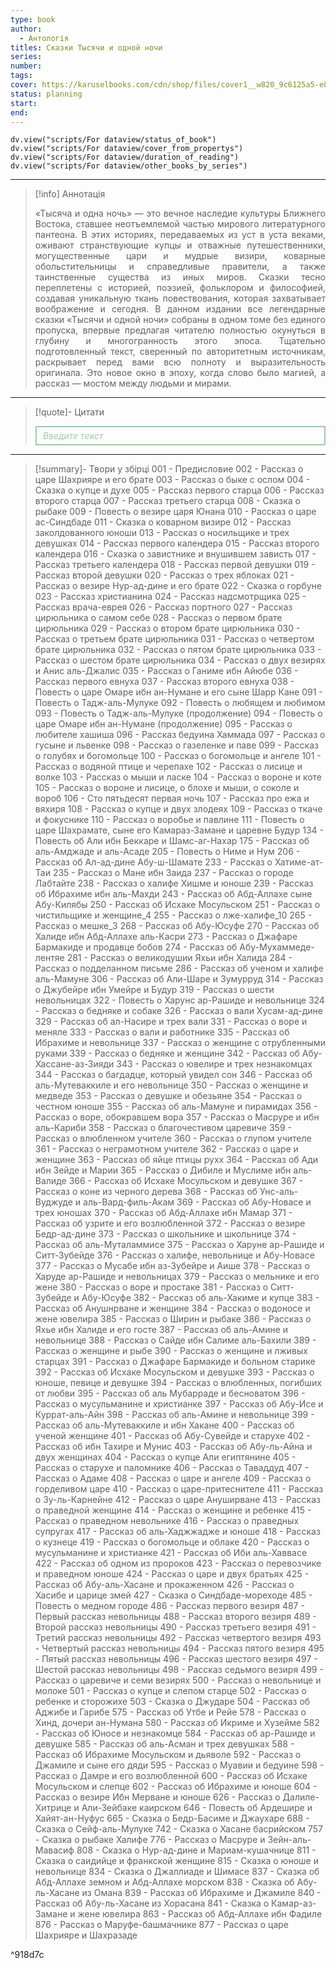 ```yaml
---
type: book
author:
  - Антологія
titles: Сказки Тысячи и одной ночи
series: 
number: 
tags: 
cover: https://karuselbooks.com/cdn/shop/files/cover1__w820_9c6125a5-e844-4bca-ba14-42b9dbc1ff17_1800x1800.jpg?v=1692213668
status: planning
start: 
end: 
---
```

```dataviewjs
dv.view("scripts/For dataview/status_of_book")
dv.view("scripts/For dataview/cover_from_propertys")
dv.view("scripts/For dataview/duration_of_reading")
dv.view("scripts/For dataview/other_books_by_series")
```
---

>[!info] Аннотація
> <p align="justify">«Тысяча и одна ночь» — это вечное наследие культуры Ближнего Востока, ставшее неотъемлемой частью мирового литературного пантеона. В этих историях, передаваемых из уст в уста веками, оживают странствующие купцы и отважные путешественники, могущественные цари и мудрые визири, коварные обольстительницы и справедливые правители, а также таинственные существа из иных миров. Сказки тесно переплетены с историей, поэзией, фольклором и философией, создавая уникальную ткань повествования, которая захватывает воображение и сегодня. В данном издании все легендарные сказки «Тысячи и одной ночи» собраны в одном томе без единого пропуска, впервые предлагая читателю полностью окунуться в глубину и многогранность этого эпоса. Тщательно подготовленный текст, сверенный по авторитетным источникам, раскрывает перед вами всю полноту и выразительность оригинала. Это новое окно в эпоху, когда слово было магией, а рассказ — мостом между людьми и мирами.</p>

---

>[!quote]- Цитати
><div align="justify" style="border: 2px solid #A0CAA6; padding: 5px 10px 5px 10px; font-style: italic; color: #A0CAA6 ">Введите текст</div>

---
>[!summary]- Твори у збірці
> 001 - Предисловие
> 002 - Рассказ о царе Шахрияре и его брате
> 003 - Рассказ о быке с ослом
> 004 - Сказка о купце и духе
> 005 - Рассказ первого старца
> 006 - Рассказ второго старца
> 007 - Рассказ третьего старца
> 008 - Сказка о рыбаке
> 009 - Повесть о везире царя Юнана
> 010 - Рассказ о царе ас-Синдбаде
> 011 - Сказка о коварном визире
> 012 - Рассказ заколдованного юноши
> 013 - Рассказ о носильщике и трех девушках
> 014 - Рассказ первого календера
> 015 - Рассказ второго календера
> 016 - Сказка о завистнике и внушившем зависть
> 017 - Рассказ третьего календера
> 018 - Рассказ первой девушки
> 019 - Рассказ второй девушки
> 020 - Рассказ о трех яблоках
> 021 - Рассказ о везире Нур-ад-дине и его брате
> 022 - Сказка о горбуне
> 023 - Рассказ христианина
> 024 - Рассказ надсмотрщика
> 025 - Рассказ врача-еврея
> 026 - Рассказ портного
> 027 - Рассказ цирюльника о самом себе
> 028 - Рассказ о первом брате цирюльника
> 029 - Рассказ о втором брате цирюльника
> 030 - Рассказ о третьем брате цирюльника
> 031 - Рассказ о четвертом брате цирюльника
> 032 - Рассказ о пятом брате цирюльника
> 033 - Рассказ о шестом брате цирюльника
> 034 - Рассказ о двух везирях и Анис аль-Джалис
> 035 - Рассказ о Ганиме ибн Айюбе
> 036 - Рассказ первого евнуха
> 037 - Рассказ второго евнуха
> 038 - Повесть о царе Омаре ибн ан-Нумане и его сыне Шарр Кане
> 091 - Повесть о Тадж-аль-Мулуке
> 092 - Повесть о любящем и любимом
> 093 - Повесть о Тадж-аль-Мулуке (продолжение)
> 094 - Повесть о царе Омаре ибн ан-Нумане (продолжение)
> 095 - Рассказ о любителе хашиша
> 096 - Рассказ бедуина Хаммада
> 097 - Рассказ о гусыне и львенке
> 098 - Рассказ о газеленке и паве
> 099 - Рассказ о голубях и богомольце
> 100 - Рассказ о богомольце и ангеле
> 101 - Рассказ о водяной птице и черепахе
> 102 - Рассказ о лисице и волке
> 103 - Рассказ о мыши и ласке
> 104 - Рассказ о вороне и коте
> 105 - Рассказ о вороне и лисице, о блохе и мыши, о соколе и вороб
> 106 - Сто пятьдесят первая ночь
> 107 - Рассказ про ежа и вяхиря
> 108 - Рассказ о купце и двух злодеях
> 109 - Рассказ о ткаче и фокуснике
> 110 - Рассказ о воробье и павлине
> 111 - Повесть о царе Шахрамате, сыне его Камараз-Замане и царевне Будур
> 134 - Повесть об Али ибн Беккаре и Шамс-аг-Нахар
> 175 - Рассказ об аль-Амджаде и аль-Асаде
> 205 - Повесть о Ниме и Нум
> 206 - Рассказ об Ал-ад-дине Абу-ш-Шамате
> 233 - Рассказ о Хатиме-ат-Таи
> 235 - Рассказ о Мане ибн Заида
> 237 - Рассказ о городе Лабтайте
> 238 - Рассказ о халифе Хишме и юноше
> 239 - Рассказ об Ибрахиме ибн аль-Махди
> 243 - Рассказ об Абд-Аллахе сыне Абу-Килябы
> 250 - Рассказ об Исхаке Мосульском
> 251 - Рассказ о чистильщике и женщине_4
> 255 - Рассказ о лже-халифе_10
> 265 - Рассказ о мешке_3
> 268 - Рассказ об Абу-Юсуфе
> 270 - Рассказ  об Халиде ибн Абд-Аллахе аль-Касри
> 273 - Рассказ о Джафаре Бармакиде и продавце бобов
> 274 - Рассказ об Абу-Мухаммеде-лентяе
> 281 - Рассказ о великодушии Яхьи ибн Халида
> 284 - Рассказ о подделанном письме
> 286 - Рассказ об ученом и халифе аль-Мамуне
> 306 - Рассказ об Али-Шаре и Зумурруд
> 314 - Рассказ о Джубейре ибн Умейре и Будур
> 319 - Рассказ о шести невольницах
> 322 - Повесть о Харунс ар-Рашиде и невольнице
> 324 - Рассказ о бедняке и собаке
> 326 - Рассказ о вали Хусам-ад-дине
> 329 - Рассказ об ал-Насире и трех вали
> 331 - Рассказ о воре и меняле
> 333 - Рассказ о вали и работнике
> 335 - Рассказ об Ибрахиме и невольнице
> 337 - Рассказ о женщине с отрубленными руками
> 339 - Рассказ о бедняке и женщине
> 342 - Рассказ об Абу-Хассане-аз-Зияди
> 343 - Рассказ о ювелире и трех незнакомцах
> 344 - Рассказ о багдадце, который увидел сон
> 346 - Рассказ об аль-Мутеваккиле и его невольнице
> 350 - Рассказ о женщине и медведе
> 353 - Рассказ о девушке и обезьяне
> 354 - Рассказ о честном юноше
> 355 - Рассказ об аль-Мамуне и пирамидах
> 356 - Рассказ о воре, обокравшем вора
> 357 - Рассказ о Масруре и ибн аль-Кариби
> 358 - Рассказ о благочестивом царевиче
> 359 - Рассказ о влюбленном учителе
> 360 - Рассказ о глупом учителе
> 361 - Рассказ о неграмотном учителе
> 362 - Рассказ о царе и женщине
> 363 - Рассказ об яйце птицы рухх
> 364 - Рассказ об Ади ибн Зейде и Марии
> 365 - Рассказ о Дибиле и Муслиме ибн аль-Валиде
> 366 - Рассказ об Исхаке Мосульском и девушке
> 367 - Рассказ о коне из черного дерева
> 368 - Рассказ об Унс-аль-Вуджуде и аль-Вард-филь-Акам
> 369 - Рассказ об Абу-Новасе и трех юношах
> 370 - Рассказ об Абд-Аллахе ибн Мамар
> 371 - Рассказ об узрите и его возлюбленной
> 372 - Рассказ о везире Бедр-ад-дине
> 373 - Рассказ о школьнике и школьнице
> 374 - Рассказ об аль-Муталаммисе
> 375 - Рассказ о Харуне ар-Рашиде и Ситт-Зубейде
> 376 - Рассказ о халифе, невольнице и Абу-Новасе
> 377 - Рассказ о Мусабе ибн аз-Зубейре и Аише
> 378 - Рассказ о Харуде ар-Рашиде и невольницах
> 379 - Рассказ о мельнике и его жене
> 380 - Рассказ о воре и простаке
> 381 - Рассказ о Ситт-Зубейде и Абу-Юсуфе
> 382 - Рассказ об аль-Хакиме и купце
> 383 - Рассказ об Анушнрване и женщине
> 384 - Рассказ о водоносе и жене ювелира
> 385 - Рассказ о Ширин и рыбаке
> 386 - Рассказ о Яхье ибн Халиде и его госте
> 387 - Рассказ об аль-Амине и невольнице
> 388 - Рассказ о Сайде ибн Салиме аль-Бахили
> 389 - Рассказ о женщине и рыбе
> 390 - Рассказ о женщине и лживых старцах
> 391 - Рассказ о Джафаре Бармакиде и больном старике
> 392 - Рассказ об Исхаке Мосульском и девушке
> 393 - Рассказ о юноше, певице и девушке
> 394 - Рассказ о влюбленных, погибших от любви
> 395 - Рассказ об аль Мубарраде и бесноватом
> 396 - Рассказ о мусульманине и христианке
> 397 - Рассказ об Абу-Исе и Куррат-аль-Айн
> 398 - Рассказ об аль-Амине и невольнице
> 399 - Рассказ об аль-Мутеваккиле и ибн Хакане
> 400 - Рассказ об ученой женщине
> 401 - Рассказ об Абу-Сувейде и старухе
> 402 - Рассказ об ибн Тахире и Мунис
> 403 - Рассказ об Абу-ль-Айна и двух женщинах
> 404 - Рассказ о купце Али египтянине
> 405 - Рассказ о старухе и паломнике
> 406 - Рассказ о Таваддуд
> 407 - Рассказ о Адаме
> 408 - Рассказ о царе и ангеле
> 409 - Рассказ о горделивом царе
> 410 - Рассказ о царе-притеснителе
> 411 - Рассказ о Зу-ль-Карнейне
> 412 - Рассказ о царе Ануширване
> 413 - Рассказ о праведной женщине
> 414 - Рассказ о женщине и ребенке
> 415 - Рассказ о праведном невольнике
> 416 - Рассказ о праведных супругах
> 417 - Рассказ об аль-Хаджжадже и юноше
> 418 - Рассказ о кузнеце
> 419 - Рассказ о богомольце и облаке
> 420 - Рассказ о мусульманине и христианке
> 421 - Рассказ об Иби аль-Хаввасе
> 422 - Рассказ об одном из пророков
> 423 - Рассказ о перевозчике и праведном юноше
> 424 - Рассказ о царе и двух братьях
> 425 - Рассказ об Абу-аль-Хасане и прокаженном
> 426 - Рассказ о Хасибе и царице змей
> 427 - Сказка о Синдбаде-мореходе
> 485 - Повесть о медном городе
> 486 - Рассказ первого везиря
> 487 - Первый рассказ невольницы
> 488 - Рассказ второго везиря
> 489 - Второй рассказ невольницы
> 490 - Рассказ третьего везиря
> 491 - Третий рассказ невольницы
> 492 - Рассказ четвертого везиря
> 493 - Четвертый рассказ невольницы
> 494 - Рассказ пятого везиря
> 495 - Пятый рассказ невольницы
> 496 - Рассказ шестого везиря
> 497 - Шестой рассказ невольницы
> 498 - Рассказ седьмого везиря
> 499 - Рассказ о царевиче и семи везирях
> 500 - Рассказ о невольнице и молоке
> 501 - Рассказ о купце и слепом старце
> 502 - Рассказ о ребенке и сторожихе
> 503 - Сказка о Джударе
> 504 - Рассказ об Аджибе и Гарибе
> 575 - Рассказ об Утбе и Рейе
> 578 - Рассказ о Хинд, дочери ан-Нумана
> 580 - Рассказ об Икриме и Хузейме
> 582 - Рассказ об Юносе и незнакомце
> 584 - Рассказ об ар-Рашиде и девушке
> 585 - Рассказ об аль-Асман и трех девушках
> 588 - Рассказ об Ибрахиме Мосульском и дьяволе
> 592 - Рассказ о Джамиле и сыне его дяди
> 595 - Рассказ о Муавии и бедуине
> 598 - Рассказ о Дамре и его возлюбленной
> 600 - Рассказ об Исхаке Мосульском и слепце
> 602 - Рассказ об Ибрахиме и юноше
> 604 - Рассказ о везире Ибн Мерване и юноше
> 626 - Рассказ о Далиле-Хитрице и Али-Зейбаке каирском
> 646 - Повесть об Ардешире и Хайят-ан-Нуфус
> 665 - Сказка о Бедр-Басиме и Джаухаре
> 688 - Сказка о Сейф-аль-Мулуке
> 742 - Сказка о Хасане басрийском
> 757 - Сказка о рыбаке Халифе
> 776 - Рассказ о Масруре и Зейн-аль-Мавасиф
> 808 - Сказка о Нур-ад-дине и Мариам-кушачнице
> 811 - Сказка о саидийце и франкской женщине
> 815 - Сказка о юноше и невольнице
> 834 - Сказка о Джаллиаде и Шимасе
> 837 - Сказка об Абд-Аллахе земном и Абд-Аллахе морском
> 838 - Сказка об Абу-ль-Хасане из Омана
> 839 - Рассказ об Ибрахиме и Джамиле
> 840 - Рассказ об Абу-ль-Хасане из Хорасана
> 841 - Сказка о Камар-аз-Замане и жене ювелира
> 863 - Рассказ об Абд-Аллахе ибн Фадиле
> 876 - Рассказ о Маруфе-башмачнике
> 877 - Рассказ о царе Шахрияре и Шахразаде

^918d7c